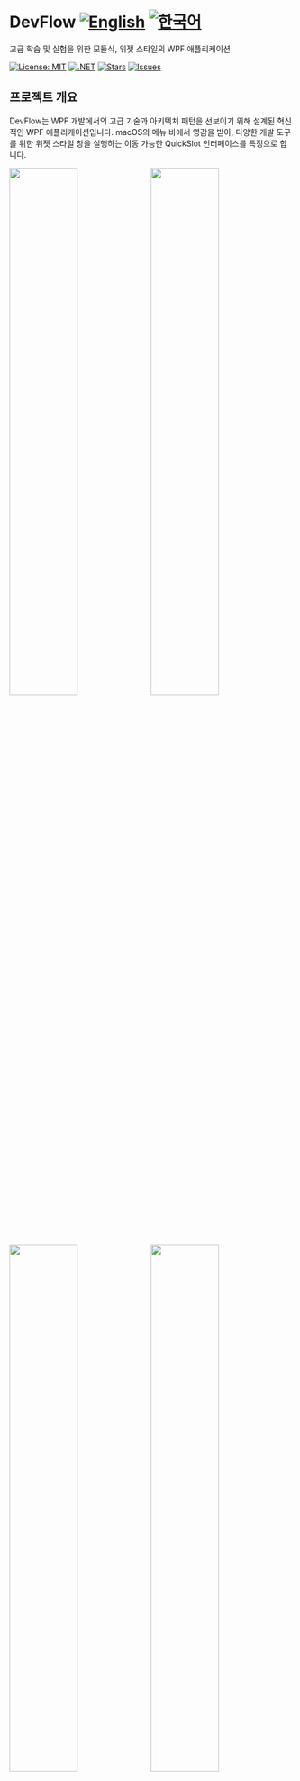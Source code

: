# DevFlow [![English](https://img.shields.io/badge/Language-English-blue.svg)](README.md) [![한국어](https://img.shields.io/badge/Language-한국어-red.svg)](README.ko.md)

고급 학습 및 실험을 위한 모듈식, 위젯 스타일의 WPF 애플리케이션

[![License: MIT](https://img.shields.io/badge/License-MIT-yellow.svg)](https://opensource.org/licenses/MIT)
[![.NET](https://img.shields.io/badge/.NET-8.0-blue.svg)](https://dotnet.microsoft.com/download)
[![Stars](https://img.shields.io/github/stars/jamesnet214/devflow.svg)](https://github.com/jamesnet214/devflow/stargazers)
[![Issues](https://img.shields.io/github/issues/jamesnet214/devflow.svg)](https://github.com/jamesnet214/devflow/issues)

## 프로젝트 개요

DevFlow는 WPF 개발에서의 고급 기술과 아키텍처 패턴을 선보이기 위해 설계된 혁신적인 WPF 애플리케이션입니다. macOS의 메뉴 바에서 영감을 받아, 다양한 개발 도구를 위한 위젯 스타일 창을 실행하는 이동 가능한 QuickSlot 인터페이스를 특징으로 합니다.

<img src="https://github.com/user-attachments/assets/2fdfc823-e196-4422-b70c-343ea32b770d" width="49%"/>
<img src="https://github.com/user-attachments/assets/695147a5-0cb4-44d9-bf93-9a69d7c6c60b" width="49%"/>
<img src="https://github.com/user-attachments/assets/f00376d7-b332-45e9-b576-e5e06c5935d3" width="49%"/>
<img src="https://github.com/user-attachments/assets/e02dc0aa-529b-4001-9b4d-bdd001bd5e9e" width="49%"/>

## 주요 기술 및 구현 사항
#### 1. 모듈식 아키텍처
- [x] 느슨한 결합과 모듈성을 위한 Prism 라이브러리 통합
- [x] 유연하고 유지보수 가능한 코드 구조를 위한 의존성 주입
- [x] 모듈 간 직접적인 참조 없는 프로젝트 분산

#### 2. 고급 UI 디자인
- [x] macOS 메뉴 바에서 영감을 받은 사용자 정의 QuickSlot 메뉴
- [x] 개별 도구를 위한 위젯 스타일 창 (탐색기, 색상 선택기, 테마 선택기, 현지화)
- [x] 독특한 사용자 경험을 위한 완전 사용자 정의 컨트롤

#### 3. WPF 마스터리 쇼케이스
- [x] 모든 모듈에 걸친 MVVM 패턴의 광범위한 사용
- [x] 전문화된 기능을 위한 사용자 정의 컨트롤 개발
- [x] 고급 스타일링 및 테마 기능

#### 4. 다국어 지원
- [x] 다중 언어 지원을 위한 통합 현지화 시스템
- [x] 애플리케이션 재시작 없이 동적 언어 전환

#### 5. 개발자 도구 통합
- [x] 프로젝트 파일에 빠르게 접근할 수 있는 내장 파일 탐색기
- [x] 고급 색상 조작 기능을 갖춘 색상 선택 도구
- [x] 실시간 애플리케이션 스타일 변경을 위한 테마 선택기

## 기술 스택
- .NET 8.0
- WPF (Windows Presentation Foundation)
- MVVM 및 모듈성을 위한 Prism 라이브러리
- C# 10.0

## 프로젝트 구조
솔루션은 세 가지 주요 카테고리로 구성되어 있습니다:
- **01. BASE**: 핵심 기능 및 데이터 처리
- **02. UI**: 사용자 인터페이스 컴포넌트 및 스타일링
- **03. APP**: 메인 애플리케이션 및 진입점

주요 프로젝트 포함:
- **DevFlow.Menus**: QuickSlot 인터페이스 구현
- **DevFlow.Main**: 핵심 애플리케이션 창 및 내비게이션
- **DevFlow.Colors, DevFlow.Finders 등**: 개별 도구 모듈

## 시작하기
### 필요 조건
- Visual Studio 2022 이상
- .NET 8.0 SDK

### 설치 및 실행
#### 1. 리포지토리 클론:

```
git clone https://github.com/jamesnet214/devflow.git
```

#### 2. 솔루션 열기
- [x] Visual Studio
- [x] Visual Studio Code
- [x] JetBrains Rider

<img src="https://github.com/user-attachments/assets/af70f422-7057-4e77-a54d-042ee8358d2a" width="32%"/>
<img src="https://github.com/user-attachments/assets/e4feaa10-a107-4b58-8d13-1d8be620ec62" width="32%"/>
<img src="https://github.com/user-attachments/assets/5ff487f6-55e4-43e1-9abf-f8d419ee6943" width="32%"/>

#### 3. 빌드 및 실행
- [x] DevFlow를 시작 프로젝트로 설정
- [x] F5를 누르거나 실행 버튼 클릭
- [x] Windows 11 권장

## 학습 기회

DevFlow는 WPF 개발자들에게 풍부한 학습 경험을 제공합니다:
1. **모듈식 아키텍처**: 느슨하게 결합되고 유지보수 가능한 WPF 애플리케이션을 구축하는 방법 이해
2. **사용자 정의 컨트롤**: 사용자 정의 WPF 컨트롤을 생성하고 스타일링하는 방법 학습
3. **실전 MVVM**: 복잡한 애플리케이션에서 MVVM 패턴의 실제 구현 사례 확인
4. **Prism 및 DI**: WPF에서 Prism 라이브러리 및 의존성 주입 사용법 탐구
5. **다중 창 관리**: 일관된 애플리케이션에서 여러 창을 관리하는 기술 학습

## 기여하기
DevFlow에 대한 기여를 환영합니다! 풀 리퀘스트를 제출하거나, 이슈를 생성하거나, 프로젝트를 홍보해 주세요.

## 라이선스
이 프로젝트는 MIT 라이선스 하에 배포됩니다. 자세한 내용은 [LICENSE](LICENSE) 파일을 참조하세요.

## 연락처
- 웹사이트: https://jamesnet.dev
- 이메일: james@jamesnet.dev, vickyqu115@hotmail.com

DevFlow와 함께 고급 WPF 개발을 탐험하고 여러분의 기술을 한 단계 높여보세요!
